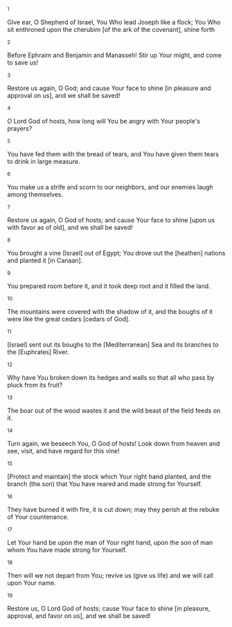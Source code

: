<sup>1</sup> 

Give ear, O Shepherd of Israel, You Who lead Joseph like a flock; You Who sit enthroned upon the cherubim [of the ark of the covenant], shine forth 

<sup>2</sup> 

Before Ephraim and Benjamin and Manasseh! Stir up Your might, and come to save us! 

<sup>3</sup> 

Restore us again, O God; and cause Your face to shine [in pleasure and approval on us], and we shall be saved! 

<sup>4</sup> 

O Lord God of hosts, how long will You be angry with Your people's prayers? 

<sup>5</sup> 

You have fed them with the bread of tears, and You have given them tears to drink in large measure. 

<sup>6</sup> 

You make us a strife and scorn to our neighbors, and our enemies laugh among themselves. 

<sup>7</sup> 

Restore us again, O God of hosts; and cause Your face to shine [upon us with favor as of old], and we shall be saved! 

<sup>8</sup> 

You brought a vine [Israel] out of Egypt; You drove out the [heathen] nations and planted it [in Canaan]. 

<sup>9</sup> 

You prepared room before it, and it took deep root and it filled the land. 

<sup>10</sup> 

The mountains were covered with the shadow of it, and the boughs of it were like the great cedars [cedars of God]. 

<sup>11</sup> 

[Israel] sent out its boughs to the [Mediterranean] Sea and its branches to the [Euphrates] River. 

<sup>12</sup> 

Why have You broken down its hedges and walls so that all who pass by pluck from its fruit? 

<sup>13</sup> 

The boar out of the wood wastes it and the wild beast of the field feeds on it. 

<sup>14</sup> 

Turn again, we beseech You, O God of hosts! Look down from heaven and see, visit, and have regard for this vine! 

<sup>15</sup> 

[Protect and maintain] the stock which Your right hand planted, and the branch (the son) that You have reared and made strong for Yourself. 

<sup>16</sup> 

They have burned it with fire, it is cut down; may they perish at the rebuke of Your countenance. 

<sup>17</sup> 

Let Your hand be upon the man of Your right hand, upon the son of man whom You have made strong for Yourself. 

<sup>18</sup> 

Then will we not depart from You; revive us (give us life) and we will call upon Your name. 

<sup>19</sup> 

Restore us, O Lord God of hosts; cause Your face to shine [in pleasure, approval, and favor on us], and we shall be saved!